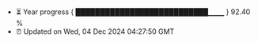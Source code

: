 - ⏳ Year progress { ███████████████████████████▁▁▁ } 92.40 %
- ⏰ Updated on Wed, 04 Dec 2024 04:27:50 GMT

